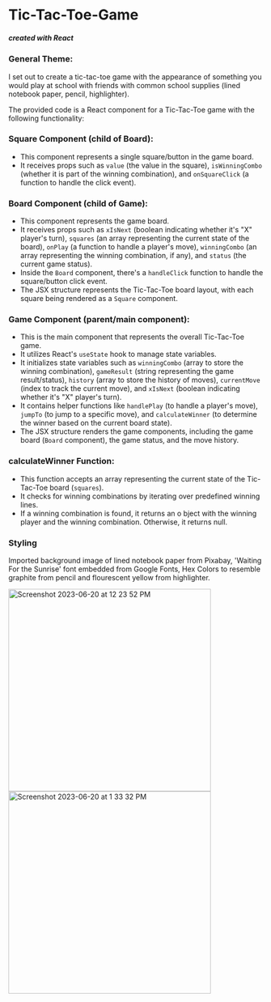 # Tic-Tac-Toe-Game
##### created with React

### General Theme:
I set out to create a tic-tac-toe game with the appearance of something you would play at school with friends with common school supplies (lined notebook paper, pencil, highlighter).

The provided code is a React component for a Tic-Tac-Toe game with the following functionality:

### Square Component (child of Board):
   - This component represents a single square/button in the game board.
   - It receives props such as `value` (the value in the square), `isWinningCombo` (whether it is part of the winning combination), and `onSquareClick` (a function to handle the click event).

### Board Component (child of Game):
   - This component represents the game board.
   - It receives props such as `xIsNext` (boolean indicating whether it's "X" player's turn), `squares` (an array representing the current state of the board), `onPlay` (a function to handle a player's move), `winningCombo` (an array representing the winning combination, if any), and `status` (the current game status).
   - Inside the `Board` component, there's a `handleClick` function to handle the square/button click event.
   - The JSX structure represents the Tic-Tac-Toe board layout, with each square being rendered as a `Square` component.

### Game Component (parent/main component):
   - This is the main component that represents the overall Tic-Tac-Toe game.
   - It utilizes React's `useState` hook to manage state variables.
   - It initializes state variables such as `winningCombo` (array to store the winning combination), `gameResult` (string representing the game result/status), `history` (array to store the history of moves), `currentMove` (index to track the current move), and `xIsNext` (boolean indicating whether it's "X" player's turn).
   - It contains helper functions like `handlePlay` (to handle a player's move), `jumpTo` (to jump to a specific move), and `calculateWinner` (to determine the winner based on the current board state).
   - The JSX structure renders the game components, including the game board (`Board` component), the game status, and the move history.

### calculateWinner Function:
   - This function accepts an array representing the current state of the Tic-Tac-Toe board (`squares`).
   - It checks for winning combinations by iterating over predefined winning lines.
   - If a winning combination is found, it returns an o
bject with the winning player and the winning combination. Otherwise, it returns null.

### Styling
Imported background image of lined notebook paper from Pixabay, 'Waiting For the Sunrise' font embedded from Google Fonts, Hex Colors to resemble graphite from pencil and flourescent yellow from highlighter.

<img width="400" alt="Screenshot 2023-06-20 at 12 23 52 PM" src="https://github.com/featherstoned/Tic-Tac-Toe-Game/assets/124631246/1672365e-7ead-4e02-95cb-21a0ceee14da"> <img width="400" alt="Screenshot 2023-06-20 at 1 33 32 PM" src="https://github.com/featherstoned/Tic-Tac-Toe-Game/assets/124631246/6f691b26-48a3-4f43-b3a3-fc413d96a0d9">
